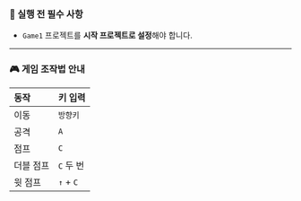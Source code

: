 ### 📌 실행 전 필수 사항

- `Game1` 프로젝트를 **시작 프로젝트로 설정**해야 합니다.

---

### 🎮 게임 조작법 안내

| 동작         | 키 입력         |
|:-------------|:----------------|
| 이동         | `방향키`        |
| 공격         | `A`             |
| 점프         | `C`             |
| 더블 점프     | `C` 두 번       |
| 윗 점프       | `↑` + `C`       |